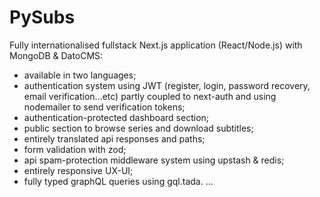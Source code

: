 # РуSubs

Fully internationalised fullstack Next.js application (React/Node.js) with MongoDB & DatoCMS:

- available in two languages;
- authentication system using JWT (register, login, password recovery, email verification...etc) partly coupled to next-auth and using nodemailer to send verification tokens;
- authentication-protected dashboard section;
- public section to browse series and download subtitles;
- entirely translated api responses and paths;
- form validation with zod;
- api spam-protection middleware system using upstash & redis;
- entirely responsive UX-UI;
- fully typed graphQL queries using gql.tada.
  ...
